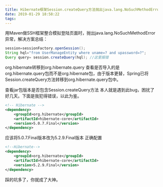 ```yaml
---
title: Hibernate框架Session.createQuery方法抛出java.lang.NoSuchMethodError异常
date: 2019-01-29 18:58:22
tags:
---
```


用Maven做SSH框架整合模拟登陆页面时，抛出java.lang.NoSuchMethodError异常，解决方案总结：

``` java
session=sessionFactory.openSession();
String hql="from UserManageEntity where uname=? and upassword=?";
Query query= session.createQuery(hql); //这里报错
```

org.hibernate转移到org.hibernate.query
查看是否导入的是org.hibernate.query包而不是org.hibernate包，由于版本更替，Spring已将Session.createQuery方法转移到org.hibernate.query包中。

查看jar包版本是否包含Session.createQuery方法
本人就是遇到此bug，困扰了好几天。下面是我犯得错误，以此为鉴。

``` xml
<!-- Hibernate -->
<dependency>
    <groupId>org.hibernate</groupId>
    <artifactId>hibernate-core</artifactId>
    <version>5.0.7.Final</version>
</dependency>
```

应该将5.0.7.Final版本改为5.2.9.Final版本
正确配置

``` xml
<!--Hibernate-->
<dependency>
    <groupId>org.hibernate</groupId>
    <artifactId>hibernate-core</artifactId>
    <version>5.2.9.Final</version>
</dependency>
```

踩的坑多了，你就成了大神。

